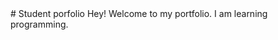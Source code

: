 <!DOCTYPE html>
<!DOCTYPE html>
<html>
<head>
	<title></title>
</head>
<body>
 # Student porfolio
	Hey! Welcome to my portfolio.  I am learning programming.

</body>
</html>